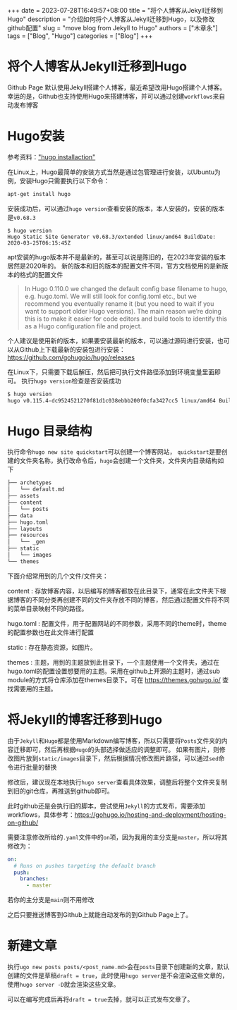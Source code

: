 +++ 
date = 2023-07-28T16:49:57+08:00
title = "将个人博客从Jekyll迁移到Hugo"
description = "介绍如何将个人博客从Jekyll迁移到Hugo，以及修改github配置"
slug = "move blog from Jekyll to Hugo"
authors = ["木章永"]
tags = ["Blog", "Hugo"]
categories = ["Blog"]
+++

# 将个人博客从Jekyll迁移到Hugo
Github Page 默认使用Jekyll搭建个人博客，最近希望改用Hugo搭建个人博客。幸运的是，Github也支持使用Hugo来搭建博客，并可以通过创建`workflows`来自动发布博客

# Hugo安装
参考资料：["hugo installaction"](https://gohugo.io/installation/)


在Linux上，Hugo最简单的安装方式当然是通过包管理进行安装，以Ubuntu为例，安装Hugo只需要执行以下命令：
``` bash
apt-get install hugo
```
安装成功后，可以通过`hugo version`查看安装的版本，本人安装的，安装的版本是`v0.68.3`
```
$ hugo version
Hugo Static Site Generator v0.68.3/extended linux/amd64 BuildDate: 2020-03-25T06:15:45Z
```

apt安装的hugo版本并不是最新的，甚至可以说是陈旧的，在2023年安装的版本居然是2020年的。
新的版本和旧的版本的配置文件不同，官方文档使用的是新版本的格式的配置文件
> In Hugo 0.110.0 we changed the default config base filename to hugo, e.g. hugo.toml. We will still look for config.toml etc., but we recommend you eventually rename it (but you need to wait if you want to support older Hugo versions). The main reason we’re doing this is to make it easier for code editors and build tools to identify this as a Hugo configuration file and project.

个人建议是使用新的版本，如果要安装最新的版本，可以通过源码进行安装，也可以从Github上下载最新的安装包进行安装：https://github.com/gohugoio/hugo/releases

在Linux下，只需要下载后解压，然后把可执行文件路径添加到环境变量里面即可。
执行`hugo version`检查是否安装成功
``` bash
$ hugo version
hugo v0.115.4-dc9524521270f81d1c038ebbb200f0cfa3427cc5 linux/amd64 BuildDate=2023-07-20T06:49:57Z VendorInfo=gohugoio
```

# Hugo 目录结构

执行命令`hugo new site quickstart`可以创建一个博客网站， `quickstart`是要创建的文件夹名称，执行改命令后，`hugo`会创建一个文件夹，文件夹内目录结构如下
``` bash
├── archetypes
│   └── default.md
├── assets
├── content
│   └── posts
├── data
├── hugo.toml
├── layouts
├── resources
│   └── _gen
├── static
│   └── images
└── themes
```

下面介绍常用到的几个文件/文件夹：

content : 存放博客内容，以后编写的博客都放在此目录下，通常在此文件夹下根据博客的不同分类再创建不同的文件夹存放不同的博客，然后通过配置文件将不同的菜单目录映射不同的路径。

hugo.toml : 配置文件，用于配置网站的不同参数，采用不同的theme时，theme的配置参数也在此文件进行配置

static : 存在静态资源，如图片。 

themes : 主题，用到的主题放到此目录下，一个主题使用一个文件夹，通过在hugo.toml的配置设置想要用的主题。采用在github上开源的主题时，通过sub module的方式将仓库添加在themes目录下。可在 https://themes.gohugo.io/ 查找需要用的主题。

# 将Jekyll的博客迁移到Hugo 
由于`Jekyll`和`Hugo`都是使用Markdown编写博客，所以只需要将`Posts`文件夹的内容迁移即可，然后再根据`Hugo`的头部选择做适应的调整即可。
如果有图片，则修改图片放到`static/images`目录下，然后根据情况修改图片路径，可以通过`sed`命令进行批量的替换

修改后，建议现在本地执行`hugo server`查看具体效果，调整后将整个文件夹复制到旧的git仓库，再推送到github即可。

此时github还是会执行旧的脚本，尝试使用`Jekyll`的方式发布，需要添加workflows，具体参考：https://gohugo.io/hosting-and-deployment/hosting-on-github/

需要注意修改所给的`.yaml`文件中的`on`项，因为我用的主分支是`master`，所以将其修改为：
``` yaml
on:
  # Runs on pushes targeting the default branch
  push:
    branches:
      - master
```
若你的主分支是`main`则不用修改

之后只要推送博客到Github上就能自动发布的到Github Page上了。

# 新建文章
执行`ugo new posts posts/<post_name.md>`会在`posts`目录下创建新的文章，默认创建的文件是草稿`draft = true`，此时使用`hugo server`是不会渲染这些文章的，使用`hugo server -D`就会渲染这些文章。

可以在编写完成后再将`draft = true`去掉，就可以正式发布文章了。